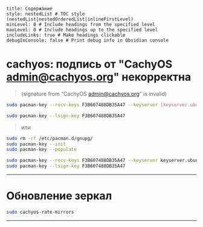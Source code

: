 

```table-of-contents
title: Содержание
style: nestedList # TOC style (nestedList|nestedOrderedList|inlineFirstLevel)
minLevel: 0 # Include headings from the specified level
maxLevel: 0 # Include headings up to the specified level
includeLinks: true # Make headings clickable
debugInConsole: false # Print debug info in Obsidian console
```
# cachyos: подпись от "CachyOS <admin@cachyos.org>" некорректна

>(signature from “CachyOS admin@cachyos.org” is invalid)
```bash
sudo pacman-key --recv-keys F3B607488DB35A47 --keyserver [keyserver.ubuntu.com](http://keyserver.ubuntu.com)

sudo pacman-key --lsign-key F3B607488DB35A47
```

>или
```bash
sudo rm -rf /etc/pacman.d/gnupg/
sudo pacman-key --init
sudo pacman-key --populate

sudo pacman-key --recv-keys F3B607488DB35A47 --keyserver keyserver.ubuntu.com
sudo pacman-key --lsign-key F3B607488DB35A47
```

---
# Обновление зеркал

```bash
sudo cachyos-rate-mirrors
```

---

